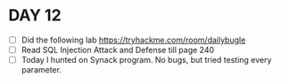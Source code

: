 # DAY 12 
* [ ] Did the following lab https://tryhackme.com/room/dailybugle
* [ ] Read SQL Injection Attack and Defense till page 240 
* [ ] Today I hunted on Synack program. No bugs, but tried testing every parameter. 
